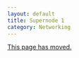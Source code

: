 ```yaml
---
layout: default
title: Supernode 1
category: Networking
---
```


[This page has moved.](/Sites/supernode1)
